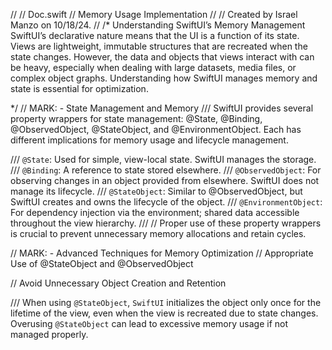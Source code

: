 //
//  Doc.swift
//  Memory Usage Implementation
//
//  Created by Israel Manzo on 10/18/24.
//
/*
 Understanding SwiftUI’s Memory Management
 SwiftUI’s declarative nature means that the UI is a function of its state. Views are lightweight,
 immutable structures that are recreated when the state changes. However, the data and objects that views interact with can be heavy,
 especially when dealing with large datasets, media files, or complex object graphs. Understanding how SwiftUI manages memory and state is essential for
 optimization.
 
 */
// MARK: - State Management and Memory
/// SwiftUI provides several property wrappers for state management: @State, @Binding, @ObservedObject, @StateObject, and @EnvironmentObject. Each has different implications for memory usage and lifecycle management.

/// `@State`: Used for simple, view-local state. SwiftUI manages the storage.
/// `@Binding`: A reference to state stored elsewhere.
/// `@ObservedObject`: For observing changes in an object provided from elsewhere. SwiftUI does not manage its lifecycle.
/// `@StateObject`: Similar to @ObservedObject, but SwiftUI creates and owns the lifecycle of the object.
/// `@EnvironmentObject`: For dependency injection via the environment; shared data accessible throughout the view hierarchy.
///
// Proper use of these property wrappers is crucial to prevent unnecessary memory allocations and retain cycles.

// MARK: - Advanced Techniques for Memory Optimization
// Appropriate Use of @StateObject and @ObservedObject

// Avoid Unnecessary Object Creation and Retention

/// When using `@StateObject`, `SwiftUI` initializes the object only once for the lifetime of the view, even when the view is recreated due to state changes. Overusing `@StateObject` can lead to excessive memory usage if not managed properly.
